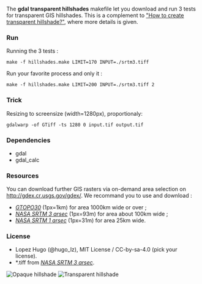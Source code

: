 
The **gdal transparent hillshades** makefile let you download and run 3 tests for transparent GIS hillshades. This is a complement to ["How to create transparent hillshade?"](http://gis.stackexchange.com/questions/144535/how-to-get-transparent-hillshade/144700#144700), where more details is given.

### Run

Running the 3 tests :
```
make -f hillshades.make LIMIT=170 INPUT=./srtm3.tiff
```

Run your favorite process and only it :
```
make -f hillshades.make LIMIT=200 INPUT=./srtm3.tiff 2
```
### Trick
Resizing to screensize (width=1280px), proportionaly:
```
gdalwarp -of GTiff -ts 1280 0 input.tif output.tif
```

### Dependencies
 * gdal
 * gdal_calc

### Resources
You can download further GIS rasters via on-demand area selection on http://gdex.cr.usgs.gov/gdex/. We recommand you to use and download :
 * *[GTOPO30](https://lta.cr.usgs.gov/GTOPO30)* (1px=1km) for area 1000km wide or over ; 
 * *[NASA SRTM 3 arsec](https://lpdaac.usgs.gov/products/measures_products_table/srtmgl3)* (1px=93m) for area about 100km wide ; 
 * *[NASA SRTM 1 arsec](https://lpdaac.usgs.gov/products/measures_products_table/srtmgl1)* (1px=31m) for area 25km wide.

### License
* Lopez Hugo (@hugo_lz), MIT License / CC-by-sa-4.0 (pick your license).
* \*.tiff from *[NASA SRTM 3 arsec](https://lpdaac.usgs.gov/products/measures_products_table/srtmgl3)*. 

![Opaque hillshade](http://i.stack.imgur.com/1uobu.png "Opaque hillshade")
![Transparent hillshade](http://i.stack.imgur.com/bdVNL.png "Transparent hillshade")